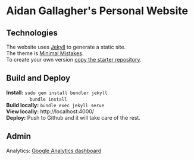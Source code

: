 # Aidan Gallagher's Personal Website

## Technologies

The website uses [Jekyll](https://jekyllrb.com) to generate a static site.  
The theme is [Minimal Mistakes](https://github.com/mmistakes/minimal-mistakes).  
To create your own version
[copy the starter repository](https://github.com/mmistakes/mm-github-pages-starter/generate).

## Build and Deploy

**Install:** `sudo gem install bundler jekyll`  
&nbsp;&nbsp;&nbsp;&nbsp;&nbsp;&nbsp;&nbsp;&nbsp;&nbsp;&nbsp;&nbsp;&nbsp;&nbsp;&nbsp;&nbsp;&nbsp;`bundle install`  
**Build locally:** `bundle exec jekyll serve`  
**View locally:** http://localhost:4000/  
**Deploy:** Push to Github and it will take care of the rest.

## Admin

Analytics: [Google Analytics dashboard](https://analytics.google.com/)
